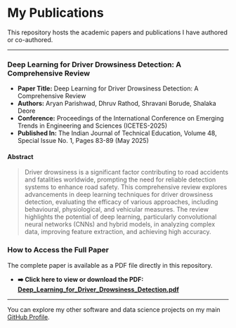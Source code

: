 # My Publications

This repository hosts the academic papers and publications I have authored or co-authored.

---

### Deep Learning for Driver Drowsiness Detection: A Comprehensive Review

* **Paper Title:** Deep Learning for Driver Drowsiness Detection: A Comprehensive Review 
* **Authors:** Aryan Parishwad, Dhruv Rathod, Shravani Borude, Shalaka Deore 
* **Conference:** Proceedings of the International Conference on Emerging Trends in Engineering and Sciences (ICETES-2025) 
* **Published In:** The Indian Journal of Technical Education, Volume 48, Special Issue No. 1, Pages 83-89 (May 2025) 

#### Abstract
> Driver drowsiness is a significant factor contributing to road accidents and fatalities worldwide, prompting the need for reliable detection systems to enhance road safety. This comprehensive review explores advancements in deep learning techniques for driver drowsiness detection, evaluating the efficacy of various approaches, including behavioural, physiological, and vehicular measures. The review highlights the potential of deep learning, particularly convolutional neural networks (CNNs) and hybrid models, in analyzing complex data, improving feature extraction, and achieving high accuracy.

### How to Access the Full Paper

The complete paper is available as a PDF file directly in this repository.

* **➡️ Click here to view or download the PDF:** **[Deep_Learning_for_Driver_Drowsiness_Detection.pdf](https://github.com/AryanParishwad/publications/raw/main/IJTE%20Spl%20issue%201%20May%202025%20for%20web.pdf)**

---

You can explore my other software and data science projects on my main [GitHub Profile](https://github.com/AryanParishwad).
